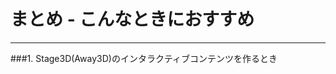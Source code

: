 # まとめ - こんなときにおすすめ <i class="fa fa-smile-o"></i>
***
###1. Stage3D(Away3D)の<span class="red">インタラクティブコンテンツを作るとき</span>
